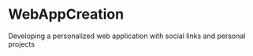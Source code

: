 # WebAppCreation
Developing a personalized web application with social links and personal projects 
